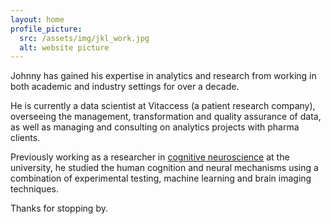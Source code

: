 ```yaml
---
layout: home
profile_picture:
  src: /assets/img/jkl_work.jpg
  alt: website picture
---
```


<p> Johnny has gained his expertise in analytics and research from working in both academic and industry settings for over a decade.
</p>

<p> He is currently a data scientist at Vitaccess (a patient research company), overseeing the management, transformation and quality assurance of data, as well as managing and consulting on analytics projects with pharma clients. 
</p>

<p> Previously working as a researcher in <a href="/research" target="_blank" style="text-decoration: underline;">cognitive neuroscience</a> at the university, he studied the human cognition and neural mechanisms using a combination of experimental testing, machine learning and brain imaging techniques. </p>

<p> Thanks for stopping by. 
</p>
